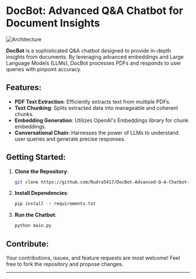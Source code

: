 # DocBot: Advanced Q&A Chatbot for Document Insights

![Architecture](https://github.com/Rudra5417/DocBot-Advanced-Q-A-Chatbot-for-Document-Insights/assets/60398030/7d0aeaff-9fd4-4b63-b79a-3bebfb429e3e)


**DocBot** is a sophisticated Q&A chatbot designed to provide in-depth insights from documents. By leveraging advanced embeddings and Large Language Models (LLMs), DocBot processes PDFs and responds to user queries with pinpoint accuracy.

## Features:

- **PDF Text Extraction**: Efficiently extracts text from multiple PDFs.
- **Text Chunking**: Splits extracted data into manageable and coherent chunks.
- **Embedding Generation**: Utilizes OpenAI's Embeddings library for chunk embeddings.
- **Conversational Chain**: Harnesses the power of LLMs to understand user queries and generate precise responses.

## Getting Started:

1. **Clone the Repository**:
   ```bash
   git clone https://github.com/Rudra5417/DocBot-Advanced-Q-A-Chatbot-for-Document-Insights.git
   ```
2. **Install Dependencies**:
   ```bash
   pip install -r requirements.txt
   ```
3. **Run the Chatbot**:
   ```bash
   python main.py
   ```

## Contribute:
Your contributions, issues, and feature requests are most welcome! Feel free to fork the repository and propose changes.

---

